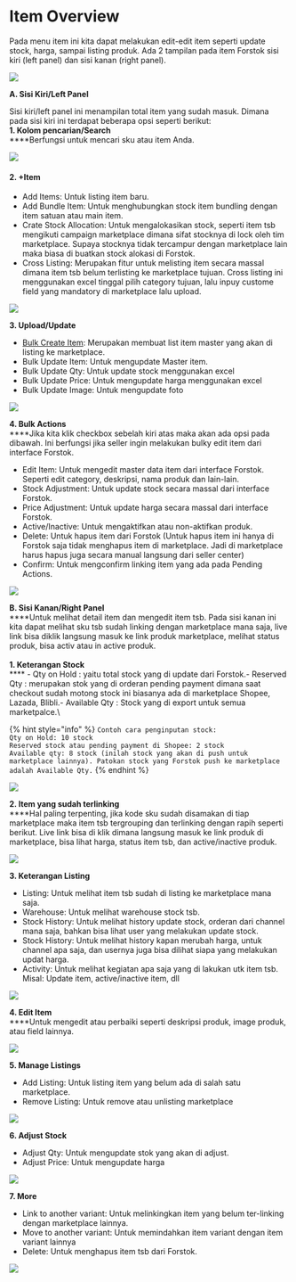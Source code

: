 # Item Overview

Pada menu item ini kita dapat melakukan edit-edit item seperti update stock, harga, sampai listing produk. Ada 2 tampilan pada item Forstok sisi kiri (left panel) dan sisi kanan (right panel).

![](https://s3.amazonaws.com/cdn.freshdesk.com/data/helpdesk/attachments/production/48062529743/original/Lj3N1SMQznfLkg-9ghCh1x\_yqQJ8UtW0fQ.png?1601730344)

**A. Sisi Kiri/Left Panel**

Sisi kiri/left panel ini menampilan total item yang sudah masuk. Dimana pada sisi kiri ini terdapat beberapa opsi seperti berikut:\
**1. Kolom pencarian/Search**\
****Berfungsi untuk mencari sku atau item Anda.

![](<../../.gitbook/assets/image (149).png>)

#### **2. +Item**

* Add Items: Untuk listing item baru.
* Add Bundle Item: Untuk menghubungkan stock item bundling dengan item satuan atau main item.
* Crate Stock Allocation: Untuk mengalokasikan stock, seperti item tsb mengikuti campaign marketplace dimana sifat stocknya di lock oleh tim marketplace. Supaya stocknya tidak tercampur dengan marketplace lain maka biasa di buatkan stock alokasi di Forstok.
* Cross Listing: Merupakan fitur untuk melisting item secara massal dimana item tsb belum terlisting ke marketplace tujuan. Cross listing ini menggunakan excel tinggal pilih category tujuan, lalu inpuy custome field yang mandatory di marketplace lalu upload.

![](<../../.gitbook/assets/image (204).png>)

**3. Upload/Update**

* [Bulk Create Item](add-master-product.md): Merupakan membuat list item master yang akan di listing ke marketplace.
* Bulk Update Item: Untuk mengupdate Master item.
* Bulk Update Qty: Untuk update stock menggunakan excel
* Bulk Update Price: Untuk mengupdate harga menggunakan excel
* Bulk Update Image: Untuk mengupdate foto

![](<../../.gitbook/assets/image (61).png>)

**4. Bulk Actions**\
****Jika kita klik checkbox sebelah kiri atas maka akan ada opsi pada dibawah. Ini berfungsi jika seller ingin melakukan bulky edit item dari interface Forstok.

* Edit Item: Untuk mengedit master data item dari interface Forstok. Seperti edit category, deskripsi, nama produk dan lain-lain.
* Stock Adjustment: Untuk update stock secara massal dari interface Forstok.
* Price Adjustment: Untuk update harga secara massal dari interface Forstok.
* Active/Inactive: Untuk mengaktifkan atau non-aktifkan produk.
* Delete: Untuk hapus item dari Forstok (Untuk hapus item ini hanya di Forstok saja tidak menghapus item di marketplace. Jadi di marketplace harus hapus juga secara manual langsung dari seller center)
* Confirm: Untuk mengconfirm linking item yang ada pada Pending Actions.

![](<../../.gitbook/assets/image (101).png>)

**B. Sisi Kanan/Right Panel**\
****Untuk melihat detail item dan mengedit item tsb. Pada sisi kanan ini kita dapat melihat sku tsb sudah linking dengan marketplace mana saja, live link bisa diklik langsung masuk ke link produk marketplace, melihat status produk, bisa activ atau in active produk.\
\
**1. Keterangan Stock**\
**** - Qty on Hold : yaitu total stock yang di update dari Forstok.- Reserved Qty : merupakan stok yang di orderan pending payment dimana saat checkout sudah motong stock ini biasanya ada di marketplace Shopee, Lazada, Blibli.- Available Qty : Stock yang di export untuk semua marketpalce.\


{% hint style="info" %}
`Contoh cara penginputan stock:`\
`Qty on Hold: 10 stock`\
`Reserved stock atau pending payment di Shopee: 2 stock`\
`Available qty: 8 stock (inilah stock yang akan di push untuk marketplace lainnya). Patokan stock yang Forstok push ke marketplace adalah Available Qty.`
{% endhint %}

![](<../../.gitbook/assets/image (270).png>)

**2. Item yang sudah terlinking**\
****Hal paling terpenting, jika kode sku sudah disamakan di tiap marketplace maka item tsb tergrouping dan terlinking dengan rapih seperti berikut. Live link bisa di klik dimana langsung masuk ke link produk di marketplace, bisa lihat harga, status item tsb, dan active/inactive produk.

![](<../../.gitbook/assets/image (186).png>)

**3. Keterangan Listing**

* Listing: Untuk melihat item tsb sudah di listing ke marketplace mana saja.
* Warehouse: Untuk melihat warehouse stock tsb.
* Stock History: Untuk melihat history update stock, orderan dari channel mana saja, bahkan bisa lihat user yang melakukan update stock.
* Stock History: Untuk melihat history kapan merubah harga, untuk channel apa saja, dan usernya juga bisa dilihat siapa yang melakukan updat harga.
* Activity: Untuk melihat kegiatan apa saja yang di lakukan utk item tsb. Misal: Update item, active/inactive item, dll

![](<../../.gitbook/assets/image (181).png>)

**4. Edit Item**\
****Untuk mengedit atau perbaiki seperti deskripsi produk, image produk, atau field lainnya.

![](<../../.gitbook/assets/image (261).png>)

**5. Manage Listings**

* Add Listing: Untuk listing item yang belum ada di salah satu marketplace.
* Remove Listing: Untuk remove atau unlisting marketplace

![](<../../.gitbook/assets/image (98).png>)

**6. Adjust Stock**

* Adjust Qty: Untuk mengupdate stok yang akan di adjust.
* Adjust Price: Untuk mengupdate harga

![](<../../.gitbook/assets/image (221).png>)

**7. More**

* Link to another variant: Untuk melinkingkan item yang belum ter-linking dengan marketplace lainnya.
* Move to another variant: Untuk memindahkan item variant dengan item variant lainnya
* Delete: Untuk menghapus item tsb dari Forstok.

![](<../../.gitbook/assets/image (118).png>)
